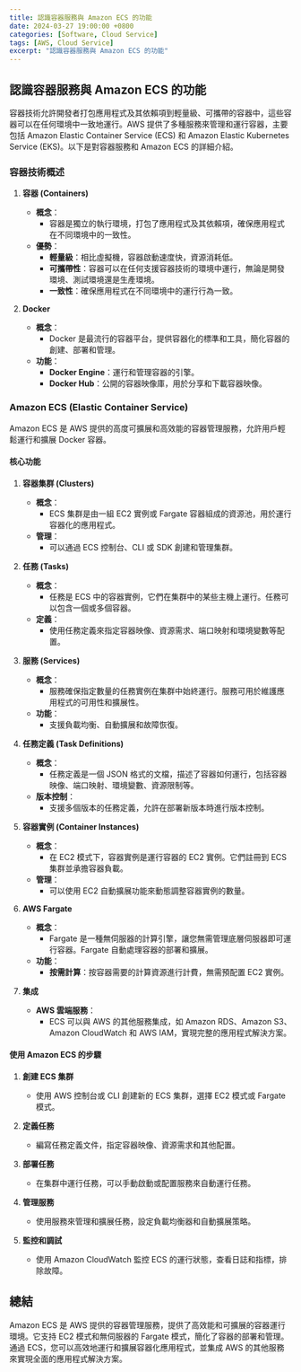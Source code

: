 ```yaml
---
title: 認識容器服務與 Amazon ECS 的功能
date: 2024-03-27 19:00:00 +0800
categories: [Software, Cloud Service]
tags: [AWS, Cloud Service] 
excerpt: "認識容器服務與 Amazon ECS 的功能"
---
```


## 認識容器服務與 Amazon ECS 的功能

容器技術允許開發者打包應用程式及其依賴項到輕量級、可攜帶的容器中，這些容器可以在任何環境中一致地運行。AWS 提供了多種服務來管理和運行容器，主要包括 Amazon Elastic Container Service (ECS) 和 Amazon Elastic Kubernetes Service (EKS)。以下是對容器服務和 Amazon ECS 的詳細介紹。

### **容器技術概述**

1. **容器 (Containers)**
   - **概念**：
     - 容器是獨立的執行環境，打包了應用程式及其依賴項，確保應用程式在不同環境中的一致性。
   - **優勢**：
     - **輕量級**：相比虛擬機，容器啟動速度快，資源消耗低。
     - **可攜帶性**：容器可以在任何支援容器技術的環境中運行，無論是開發環境、測試環境還是生產環境。
     - **一致性**：確保應用程式在不同環境中的運行行為一致。

2. **Docker**
   - **概念**：
     - Docker 是最流行的容器平台，提供容器化的標準和工具，簡化容器的創建、部署和管理。
   - **功能**：
     - **Docker Engine**：運行和管理容器的引擎。
     - **Docker Hub**：公開的容器映像庫，用於分享和下載容器映像。

### **Amazon ECS (Elastic Container Service)**

Amazon ECS 是 AWS 提供的高度可擴展和高效能的容器管理服務，允許用戶輕鬆運行和擴展 Docker 容器。

#### **核心功能**

1. **容器集群 (Clusters)**
   - **概念**：
     - ECS 集群是由一組 EC2 實例或 Fargate 容器組成的資源池，用於運行容器化的應用程式。
   - **管理**：
     - 可以通過 ECS 控制台、CLI 或 SDK 創建和管理集群。

2. **任務 (Tasks)**
   - **概念**：
     - 任務是 ECS 中的容器實例，它們在集群中的某些主機上運行。任務可以包含一個或多個容器。
   - **定義**：
     - 使用任務定義來指定容器映像、資源需求、端口映射和環境變數等配置。

3. **服務 (Services)**
   - **概念**：
     - 服務確保指定數量的任務實例在集群中始終運行。服務可用於維護應用程式的可用性和擴展性。
   - **功能**：
     - 支援負載均衡、自動擴展和故障恢復。

4. **任務定義 (Task Definitions)**
   - **概念**：
     - 任務定義是一個 JSON 格式的文檔，描述了容器如何運行，包括容器映像、端口映射、環境變數、資源限制等。
   - **版本控制**：
     - 支援多個版本的任務定義，允許在部署新版本時進行版本控制。

5. **容器實例 (Container Instances)**
   - **概念**：
     - 在 EC2 模式下，容器實例是運行容器的 EC2 實例。它們註冊到 ECS 集群並承擔容器負載。
   - **管理**：
     - 可以使用 EC2 自動擴展功能來動態調整容器實例的數量。

6. **AWS Fargate**
   - **概念**：
     - Fargate 是一種無伺服器的計算引擎，讓您無需管理底層伺服器即可運行容器。Fargate 自動處理容器的部署和擴展。
   - **功能**：
     - **按需計算**：按容器需要的計算資源進行計費，無需預配置 EC2 實例。

7. **集成**
   - **AWS 雲端服務**：
     - ECS 可以與 AWS 的其他服務集成，如 Amazon RDS、Amazon S3、Amazon CloudWatch 和 AWS IAM，實現完整的應用程式解決方案。

#### **使用 Amazon ECS 的步驟**

1. **創建 ECS 集群**
   - 使用 AWS 控制台或 CLI 創建新的 ECS 集群，選擇 EC2 模式或 Fargate 模式。

2. **定義任務**
   - 編寫任務定義文件，指定容器映像、資源需求和其他配置。

3. **部署任務**
   - 在集群中運行任務，可以手動啟動或配置服務來自動運行任務。

4. **管理服務**
   - 使用服務來管理和擴展任務，設定負載均衡器和自動擴展策略。

5. **監控和調試**
   - 使用 Amazon CloudWatch 監控 ECS 的運行狀態，查看日誌和指標，排除故障。

## **總結**

Amazon ECS 是 AWS 提供的容器管理服務，提供了高效能和可擴展的容器運行環境。它支持 EC2 模式和無伺服器的 Fargate 模式，簡化了容器的部署和管理。通過 ECS，您可以高效地運行和擴展容器化應用程式，並集成 AWS 的其他服務來實現全面的應用程式解決方案。
